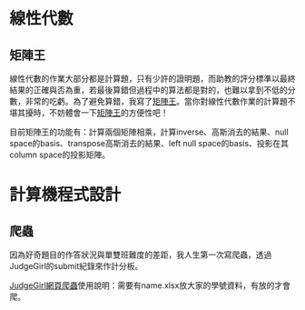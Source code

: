 # 線性代數
## 矩陣王

線性代數的作業大部分都是計算題，只有少許的證明題，而助教的評分標準以最終結果的正確與否為重，若最後算錯但過程中的算法都是對的，也難以拿到不低的分數，非常的吃虧。為了避免算錯，我寫了[矩陣王](https://github.com/701-coder/grade1/blob/main/%E7%B7%9A%E6%80%A7%E4%BB%A3%E6%95%B8/matrixKing.cpp)。當你對線性代數作業的計算題不堪其擾時，不妨體會一下[矩陣王](https://github.com/701-coder/grade1/blob/main/%E7%B7%9A%E6%80%A7%E4%BB%A3%E6%95%B8/matrixKing.cpp)的方便性吧！

目前矩陣王的功能有：計算兩個矩陣相乘，計算inverse、高斯消去的結果、null space的basis、transpose高斯消去的結果、left null space的basis、投影在其column space的投影矩陣。

# 計算機程式設計
## 爬蟲

因為好奇題目的作答狀況與單雙班難度的差距，我人生第一次寫爬蟲，透過JudgeGirl的submit紀錄來作計分板。

[JudgeGirl網頁爬蟲](https://github.com/701-coder/grade1/blob/main/judgegirl/judgegirlCrawling.py)使用說明：需要有name.xlsx放大家的學號資料，有放的才會爬。
